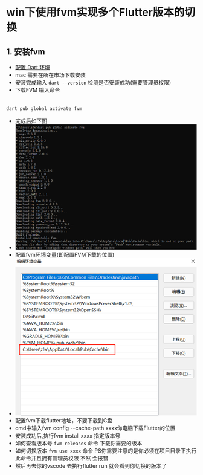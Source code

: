 # win下使用fvm实现多个Flutter版本的切换

## 1. 安装fvm

- [配置 Dart 环境](https://gekorm.com/dart-windows/)
- mac 需要在所在市场下载安装
- 安装完成输入 `dart --version`  检测是否安装成功(需要管理员权限)
- 下载FVM  输入命令

```bash

dart pub global activate fvm

```

- 完成后如下图
- ![创建项目](../../assets/expansion/image/flutter/addFlutter6.jpg)
- 配置fvm环境变量(即配置FVM下载的位置)
- ![创建项目](../../assets/expansion/image/flutter/addFlutter7.jpg)
- 配置fvm下载flutter地址，不要下载到C盘
- cmd中输入fvm config --cache-path xxxx你电脑下载Flutter的位置
- 安装成功后,执行fvm install xxxx 指定版本号
- 如何查看版本号 `fvm releases`  命令 下载你需要的版本
- 如何切换版本 `fvm use xxxx`  命令 PS你需要注意的是你必须在项目目录下执行此命令并且拥有管理员权限 不然 会报错
- 然后再去你的vscode 去执行flutter run 就会看到你切换的版本了
